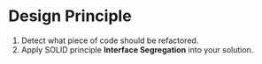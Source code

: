 ﻿# Design Principle

1. Detect what piece of code should be refactored.
2. Apply SOLID principle **Interface Segregation** into your solution.
